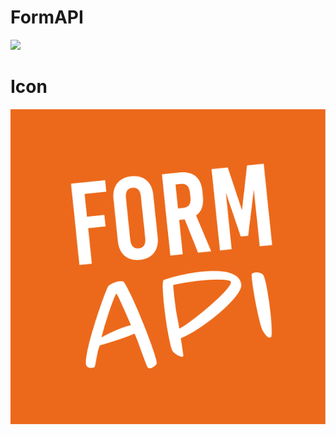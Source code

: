 # FormAPI
<a href="https://poggit.pmmp.io/p/FormAPI"><img src="https://poggit.pmmp.io/shield.state/FormAPI"></a>
# Icon
<img src="https://github.com/NurAzliYT/FormAPI/blob/main/icon.png"></a>
